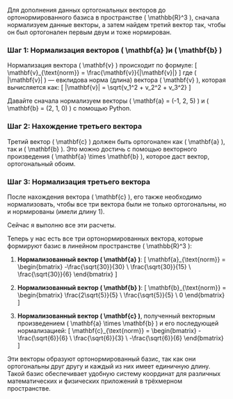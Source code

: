 Для дополнения данных ортогональных векторов до ортонормированного базиса в пространстве \( \mathbb{R}^3 \), сначала нормализуем данные векторы, а затем найдем третий вектор так, чтобы он был ортогонален первым двум и тоже нормирован.

### Шаг 1: Нормализация векторов \( \mathbf{a} \)и \( \mathbf{b} \)

Нормализация вектора \( \mathbf{v} \) происходит по формуле:
\[ \mathbf{v}\_{\text{norm}} = \frac{\mathbf{v}}{\|\mathbf{v}\|} \]
где \( \|\mathbf{v}\| \) — евклидова норма (длина) вектора \( \mathbf{v} \), которая вычисляется как:
\[ \|\mathbf{v}\| = \sqrt{v_1^2 + v_2^2 + v_3^2} \]

Давайте сначала нормализуем векторы \( \mathbf{a} = (-1, 2, 5) \) и \( \mathbf{b} = (2, 1, 0) \) с помощью Python.

### Шаг 2: Нахождение третьего вектора

Третий вектор \( \mathbf{c} \) должен быть ортогонален как \( \mathbf{a} \), так и \( \mathbf{b} \). Это можно достичь с помощью векторного произведения \( \mathbf{a} \times \mathbf{b} \), которое даст вектор, ортогональный обоим.

### Шаг 3: Нормализация третьего вектора

После нахождения вектора \( \mathbf{c} \), его также необходимо нормализовать, чтобы все три вектора были не только ортогональны, но и нормированы (имели длину 1).

Сейчас я выполню все эти расчеты.

Теперь у нас есть все три ортонормированных вектора, которые формируют базис в линейном пространстве \( \mathbb{R}^3 \):

1. **Нормализованный вектор \( \mathbf{a} \)**:
   \[ \mathbf{a}\_{\text{norm}} = \begin{bmatrix} -\frac{\sqrt{30}}{30} \\ \frac{\sqrt{30}}{15} \\ \frac{\sqrt{30}}{6} \end{bmatrix} \]

2. **Нормализованный вектор \( \mathbf{b} \)**:
   \[ \mathbf{b}\_{\text{norm}} = \begin{bmatrix} \frac{2\sqrt{5}}{5} \\ \frac{\sqrt{5}}{5} \\ 0 \end{bmatrix} \]

3. **Нормализованный вектор \( \mathbf{c} \)**, полученный векторным произведением \( \mathbf{a} \times \mathbf{b} \) и его последующей нормализацией:
   \[ \mathbf{c}\_{\text{norm}} = \begin{bmatrix} -\frac{\sqrt{6}}{6} \\ \frac{\sqrt{6}}{3} \\ -\frac{\sqrt{6}}{6} \end{bmatrix} \]

Эти векторы образуют ортонормированный базис, так как они ортогональны друг другу и каждый из них имеет единичную длину. Такой базис обеспечивает удобную систему координат для различных математических и физических приложений в трёхмерном пространстве.
